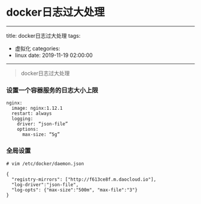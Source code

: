 #  docker日志过大处理

---
title:  docker日志过大处理
tags:
- 虚拟化
categories: 
- linux 
date: 2019-11-19 02:00:00
---
> docker日志过大处理
<!-- more -->

### 设置一个容器服务的日志大小上限

```
nginx: 
  image: nginx:1.12.1 
  restart: always 
  logging: 
    driver: “json-file” 
    options: 
      max-size: “5g” 
```

### 全局设置

```
# vim /etc/docker/daemon.json

{
  "registry-mirrors": ["http://f613ce8f.m.daocloud.io"],
  "log-driver":"json-file",
  "log-opts": {"max-size":"500m", "max-file":"3"}
}
```